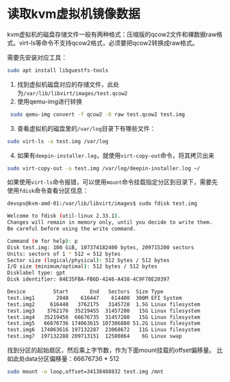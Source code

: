 # 读取kvm虚拟机镜像数据

kvm虚拟机的磁盘存储文件一般有两种格式：压缩版的qcow2文件和裸数据raw格式。virt-ls等命令不支持qcow2格式，必须要把qcow2转换成raw格式。

需要先安装对应工具：
```bash
sudo apt install libguestfs-tools
```

1. 找到虚拟机磁盘对应的存储文件，此处为`/var/lib/libvirt/images/test.qcow2`
2. 使用qemu-img进行转换
```bash
 sudo qemu-img convert -f qcow2 -O raw test.qcow2 test.img
```
3. 查看虚拟机的磁盘里的`/var/log`目录下有哪些文件：
```bash
sudo virt-ls -a test.img /var/log
```
4. 如果有`deepin-installer.log`，就使用`virt-copy-out`命令，将其拷贝出来
```bash
sudo virt-copy-out -a test.img /var/log/deepin-installer.log ~/
```

如果使用`virt-ls`命令报错，可以使用`mount`命令挂载指定分区到目录下，需要先使用`fdisk`命令查看分区信息：
```bash
devops@kvm-amd-01:/var/lib/libvirt/images$ sudo fdisk test.img

Welcome to fdisk (util-linux 2.33.1).                                                                                                  
Changes will remain in memory only, until you decide to write them.                                                                    
Be careful before using the write command.

Command (m for help): p
Disk test.img: 100 GiB, 107374182400 bytes, 209715200 sectors
Units: sectors of 1 * 512 = 512 bytes
Sector size (logical/physical): 512 bytes / 512 bytes
I/O size (minimum/optimal): 512 bytes / 512 bytes
Disklabel type: gpt
Disk identifier: 84E35FBA-FB6D-4246-A438-4C9F70E20397

Device         Start       End   Sectors  Size Type
test.img1       2048    616447    614400  300M EFI System
test.img2     616448   3762175   3145728  1.5G Linux filesystem
test.img3    3762176  35219455  31457280   15G Linux filesystem
test.img4   35219456  66676735  31457280   15G Linux filesystem
test.img5   66676736 174063615 107386880 51.2G Linux filesystem
test.img6  174063616 197132287  23068672   11G Linux filesystem
test.img7  197132288 209713151  12580864    6G Linux swap
```
找到分区的起始扇区，然后乘上字节数，作为下面mount挂载的offset偏移量。
比如此处data分区偏移量：66676736 * 512
```bash
sudo mount -o loop,offset=34138488832 test.img /mnt
```



